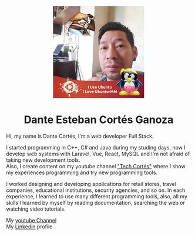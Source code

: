 <div align='center'>
  <img height='250' src='/perfil.jpg' />
  <h1>Dante Esteban Cortés Ganoza</h1>
</div>

Hi, my name is Dante Cortés, I'm a web developer Full Stack.  
  
I started programming in C++, C# and Java during my studing days, now I develop web systems with Laravel, Vue, React, MySQL and I'm not afraid of taking new development tools.  
Also, I create content on my youtube channel ["Tech Cortés"](https://www.youtube.com/channel/UCwqXR2Z_2emS6ICXnCVw31A) where I show my experiences programming and try new programming tools.
  
I worked designing and developing applications for retail stores, travel companies, educational institutions, security agencies, and so on. In each experience, I learned to use many different programming tools, also, all my skills I learned by myself by reading documentation, searching the web or watching video tutorials.
  
My [youtube Channel](https://www.youtube.com/channel/UCwqXR2Z_2emS6ICXnCVw31A)  
My [Linkedin](https://www.linkedin.com/in/dantecortes/) profile

<!--
**danteCortes/danteCortes** is a ✨ _special_ ✨ repository because its `README.md` (this file) appears on your GitHub profile.

Here are some ideas to get you started:

- 🔭 I’m currently working on ...
- 🌱 I’m currently learning ...
- 👯 I’m looking to collaborate on ...
- 🤔 I’m looking for help with ...
- 💬 Ask me about ...
- 📫 How to reach me: ...
- 😄 Pronouns: ...
- ⚡ Fun fact: ...
- 👋
-->
